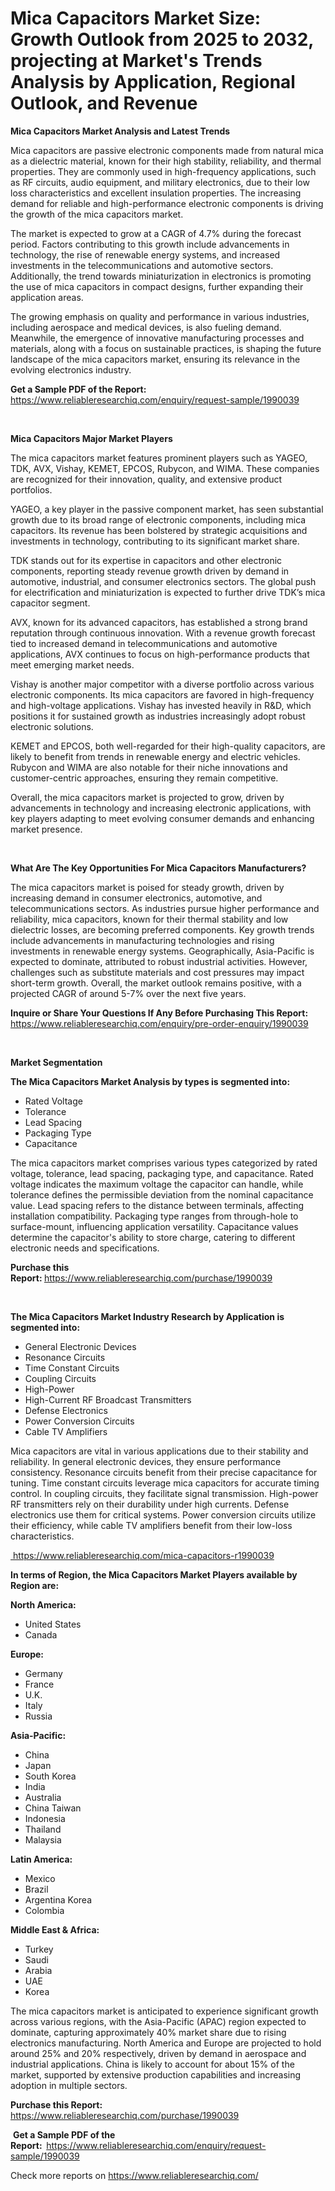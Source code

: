 <p><h1>Mica Capacitors Market Size: Growth Outlook from 2025 to 2032, projecting at Market's Trends Analysis by Application, Regional Outlook, and Revenue</h1></p><p><strong>Mica Capacitors Market Analysis and Latest Trends</strong></p>
<p><p>Mica capacitors are passive electronic components made from natural mica as a dielectric material, known for their high stability, reliability, and thermal properties. They are commonly used in high-frequency applications, such as RF circuits, audio equipment, and military electronics, due to their low loss characteristics and excellent insulation properties. The increasing demand for reliable and high-performance electronic components is driving the growth of the mica capacitors market.</p><p>The market is expected to grow at a CAGR of 4.7% during the forecast period. Factors contributing to this growth include advancements in technology, the rise of renewable energy systems, and increased investments in the telecommunications and automotive sectors. Additionally, the trend towards miniaturization in electronics is promoting the use of mica capacitors in compact designs, further expanding their application areas.</p><p>The growing emphasis on quality and performance in various industries, including aerospace and medical devices, is also fueling demand. Meanwhile, the emergence of innovative manufacturing processes and materials, along with a focus on sustainable practices, is shaping the future landscape of the mica capacitors market, ensuring its relevance in the evolving electronics industry.</p></p>
<p><strong>Get a Sample PDF of the Report:&nbsp;</strong> <a href="https://www.reliableresearchiq.com/enquiry/request-sample/1990039?utm_campaign=2196&utm_medium=2&utm_source=Github&utm_content=ia&utm_term=11022025&utm_id=mica-capacitors">https://www.reliableresearchiq.com/enquiry/request-sample/1990039</a></p>
<p>&nbsp;</p>
<p><strong>Mica Capacitors Major Market Players</strong></p>
<p><p>The mica capacitors market features prominent players such as YAGEO, TDK, AVX, Vishay, KEMET, EPCOS, Rubycon, and WIMA. These companies are recognized for their innovation, quality, and extensive product portfolios.</p><p>YAGEO, a key player in the passive component market, has seen substantial growth due to its broad range of electronic components, including mica capacitors. Its revenue has been bolstered by strategic acquisitions and investments in technology, contributing to its significant market share.</p><p>TDK stands out for its expertise in capacitors and other electronic components, reporting steady revenue growth driven by demand in automotive, industrial, and consumer electronics sectors. The global push for electrification and miniaturization is expected to further drive TDK’s mica capacitor segment.</p><p>AVX, known for its advanced capacitors, has established a strong brand reputation through continuous innovation. With a revenue growth forecast tied to increased demand in telecommunications and automotive applications, AVX continues to focus on high-performance products that meet emerging market needs.</p><p>Vishay is another major competitor with a diverse portfolio across various electronic components. Its mica capacitors are favored in high-frequency and high-voltage applications. Vishay has invested heavily in R&D, which positions it for sustained growth as industries increasingly adopt robust electronic solutions.</p><p>KEMET and EPCOS, both well-regarded for their high-quality capacitors, are likely to benefit from trends in renewable energy and electric vehicles. Rubycon and WIMA are also notable for their niche innovations and customer-centric approaches, ensuring they remain competitive.</p><p>Overall, the mica capacitors market is projected to grow, driven by advancements in technology and increasing electronic applications, with key players adapting to meet evolving consumer demands and enhancing market presence.</p></p>
<p>&nbsp;</p>
<p><strong>What Are The Key Opportunities For Mica Capacitors Manufacturers?</strong></p>
<p><p>The mica capacitors market is poised for steady growth, driven by increasing demand in consumer electronics, automotive, and telecommunications sectors. As industries pursue higher performance and reliability, mica capacitors, known for their thermal stability and low dielectric losses, are becoming preferred components. Key growth trends include advancements in manufacturing technologies and rising investments in renewable energy systems. Geographically, Asia-Pacific is expected to dominate, attributed to robust industrial activities. However, challenges such as substitute materials and cost pressures may impact short-term growth. Overall, the market outlook remains positive, with a projected CAGR of around 5-7% over the next five years.</p></p>
<p><strong>Inquire or Share Your Questions If Any Before Purchasing This Report:</strong> <a href="https://www.reliableresearchiq.com/enquiry/pre-order-enquiry/1990039?utm_campaign=2196&utm_medium=2&utm_source=Github&utm_content=ia&utm_term=11022025&utm_id=mica-capacitors">https://www.reliableresearchiq.com/enquiry/pre-order-enquiry/1990039</a></p>
<p>&nbsp;</p>
<p><strong>Market Segmentation</strong></p>
<p><strong>The Mica Capacitors Market Analysis by types is segmented into:</strong></p>
<p><ul><li>Rated Voltage</li><li>Tolerance</li><li>Lead Spacing</li><li>Packaging Type</li><li>Capacitance</li></ul></p>
<p><p>The mica capacitors market comprises various types categorized by rated voltage, tolerance, lead spacing, packaging type, and capacitance. Rated voltage indicates the maximum voltage the capacitor can handle, while tolerance defines the permissible deviation from the nominal capacitance value. Lead spacing refers to the distance between terminals, affecting installation compatibility. Packaging type ranges from through-hole to surface-mount, influencing application versatility. Capacitance values determine the capacitor's ability to store charge, catering to different electronic needs and specifications.</p></p>
<p><strong>Purchase this Report:&nbsp;</strong><a href="https://www.reliableresearchiq.com/purchase/1990039?utm_campaign=2196&utm_medium=2&utm_source=Github&utm_content=ia&utm_term=11022025&utm_id=mica-capacitors">https://www.reliableresearchiq.com/purchase/1990039</a></p>
<p>&nbsp;</p>
<p><strong>The Mica Capacitors Market Industry Research by Application is segmented into:</strong></p>
<p><ul><li>General Electronic Devices</li><li>Resonance Circuits</li><li>Time Constant Circuits</li><li>Coupling Circuits</li><li>High-Power</li><li>High-Current RF Broadcast Transmitters</li><li>Defense Electronics</li><li>Power Conversion Circuits</li><li>Cable TV Amplifiers</li></ul></p>
<p><p>Mica capacitors are vital in various applications due to their stability and reliability. In general electronic devices, they ensure performance consistency. Resonance circuits benefit from their precise capacitance for tuning. Time constant circuits leverage mica capacitors for accurate timing control. In coupling circuits, they facilitate signal transmission. High-power RF transmitters rely on their durability under high currents. Defense electronics use them for critical systems. Power conversion circuits utilize their efficiency, while cable TV amplifiers benefit from their low-loss characteristics.</p></p>
<p><a href="https://www.reliableresearchiq.com/mica-capacitors-r1990039?utm_campaign=2196&utm_medium=2&utm_source=Github&utm_content=ia&utm_term=11022025&utm_id=mica-capacitors">&nbsp;https://www.reliableresearchiq.com/mica-capacitors-r1990039</a></p>
<p><strong>In terms of Region, the Mica Capacitors Market Players available by Region are:</strong></p>
<p>
    <p> <strong> North America: </strong>
        <ul>
            <li>United States</li>
            <li>Canada</li>
        </ul>
        </p> 
    <p> <strong> Europe: </strong>
        <ul>
            <li>Germany</li>
            <li>France</li>
            <li>U.K.</li>
            <li>Italy</li>
            <li>Russia</li>
        </ul>
        </p> 
    <p> <strong> Asia-Pacific: </strong>
        <ul>
            <li>China</li>
            <li>Japan</li>
            <li>South Korea</li>
            <li>India</li>
            <li>Australia</li>
            <li>China Taiwan</li>
            <li>Indonesia</li>
            <li>Thailand</li>
            <li>Malaysia</li>
        </ul>
        </p> 
    <p> <strong> Latin America: </strong>
        <ul>
            <li>Mexico</li>
            <li>Brazil</li>
            <li>Argentina Korea</li>
            <li>Colombia</li>
        </ul>
        </p> 
    <p> <strong> Middle East & Africa: </strong>
        <ul>
            <li>Turkey</li>
            <li>Saudi</li>
            <li>Arabia</li>
            <li>UAE</li>
            <li>Korea</li>
        </ul>
    </p>
    </p>
<p><p>The mica capacitors market is anticipated to experience significant growth across various regions, with the Asia-Pacific (APAC) region expected to dominate, capturing approximately 40% market share due to rising electronics manufacturing. North America and Europe are projected to hold around 25% and 20% respectively, driven by demand in aerospace and industrial applications. China is likely to account for about 15% of the market, supported by extensive production capabilities and increasing adoption in multiple sectors.</p></p>
<p><strong>Purchase this Report: </strong><a href="https://www.reliableresearchiq.com/purchase/1990039?utm_campaign=2196&utm_medium=2&utm_source=Github&utm_content=ia&utm_term=11022025&utm_id=mica-capacitors">https://www.reliableresearchiq.com/purchase/1990039</a></p>
<p>&nbsp;<strong>Get a Sample PDF of the Report:&nbsp;&nbsp;</strong><a href="https://www.reliableresearchiq.com/enquiry/request-sample/1990039?utm_campaign=2196&utm_medium=2&utm_source=Github&utm_content=ia&utm_term=11022025&utm_id=mica-capacitors">https://www.reliableresearchiq.com/enquiry/request-sample/1990039</a></p>
<p><strong></strong></p>
<p>Check more reports on <a href="https://www.reliableresearchiq.com/?utm_campaign=2196&utm_medium=2&utm_source=Github&utm_content=ia&utm_term=11022025&utm_id=mica-capacitors">https://www.reliableresearchiq.com/</a></p>